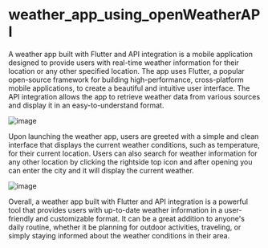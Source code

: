 # weather_app_using_openWeatherAPI
A weather app built with Flutter and API integration is a mobile application designed to provide users with real-time weather information for their location or any other specified location. The app uses Flutter, a popular open-source framework for building high-performance, cross-platform mobile applications, to create a beautiful and intuitive user interface. The API integration allows the app to retrieve weather data from various sources and display it in an easy-to-understand format.

![image](https://user-images.githubusercontent.com/91030529/228552438-33d7731e-3c8b-426a-858c-21d8f4c5d66c.png)



Upon launching the weather app, users are greeted with a simple and clean interface that displays the current weather conditions, such as temperature, for their current location. Users can also search for weather information for any other location by clicking the rightside top icon and after opening you can enter the city and it will display the current weather.


![image](https://user-images.githubusercontent.com/91030529/228552997-de13f8e3-8492-4020-a679-85e94675b644.png)


Overall, a weather app built with Flutter and API integration is a powerful tool that provides users with up-to-date weather information in a user-friendly and customizable format. It can be a great addition to anyone's daily routine, whether it be planning for outdoor activities, traveling, or simply staying informed about the weather conditions in their area.
